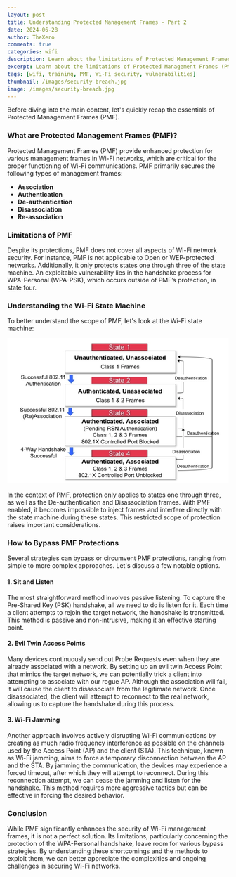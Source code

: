 ```yaml
---
layout: post
title: Understanding Protected Management Frames - Part 2
date: 2024-06-28
author: TheXero
comments: true
categories: wifi
description: Learn about the limitations of Protected Management Frames (PMF) in Wi-Fi security, including gaps that can be exploited through passive listening, evil twin APs, and Wi-Fi jamming.
excerpt: Learn about the limitations of Protected Management Frames (PMF) in Wi-Fi security, including gaps that can be exploited through passive listening, evil twin APs, and Wi-Fi jamming.
tags: [wifi, training, PMF, Wi-Fi security, vulnerabilities]
thumbnail: /images/security-breach.jpg
image: /images/security-breach.jpg
---
```


Before diving into the main content, let's quickly recap the essentials of Protected Management Frames (PMF).

### What are Protected Management Frames (PMF)?
Protected Management Frames (PMF) provide enhanced protection for various management frames in Wi-Fi networks, which are critical for the proper functioning of Wi-Fi communications. PMF primarily secures the following types of management frames:

- **Association**
- **Authentication**
- **De-authentication**
- **Disassociation**
- **Re-association**

### Limitations of PMF
Despite its protections, PMF does not cover all aspects of Wi-Fi network security. For instance, PMF is not applicable to Open or WEP-protected networks. Additionally, it only protects states one through three of the state machine. An exploitable vulnerability lies in the handshake process for WPA-Personal (WPA-PSK), which occurs outside of PMF’s protection, in state four.

### Understanding the Wi-Fi State Machine
To better understand the scope of PMF, let's look at the Wi-Fi state machine:

![state_machine](/images/state_machine.webp)

In the context of PMF, protection only applies to states one through three, as well as the De-authentication and Disassociation frames. With PMF enabled, it becomes impossible to inject frames and interfere directly with the state machine during these states. This restricted scope of protection raises important considerations.

### How to Bypass PMF Protections
Several strategies can bypass or circumvent PMF protections, ranging from simple to more complex approaches. Let's discuss a few notable options.

#### 1. Sit and Listen
The most straightforward method involves passive listening. To capture the Pre-Shared Key (PSK) handshake, all we need to do is listen for it. Each time a client attempts to rejoin the target network, the handshake is transmitted. This method is passive and non-intrusive, making it an effective starting point.

#### 2. Evil Twin Access Points
Many devices continuously send out Probe Requests even when they are already associated with a network. By setting up an evil twin Access Point that mimics the target network, we can potentially trick a client into attempting to associate with our rogue AP. Although the association will fail, it will cause the client to disassociate from the legitimate network. Once disassociated, the client will attempt to reconnect to the real network, allowing us to capture the handshake during this process.

#### 3. Wi-Fi Jamming
Another approach involves actively disrupting Wi-Fi communications by creating as much radio frequency interference as possible on the channels used by the Access Point (AP) and the client (STA). This technique, known as Wi-Fi jamming, aims to force a temporary disconnection between the AP and the STA. By jamming the communication, the devices may experience a forced timeout, after which they will attempt to reconnect. During this reconnection attempt, we can cease the jamming and listen for the handshake. This method requires more aggressive tactics but can be effective in forcing the desired behavior.

### Conclusion
While PMF significantly enhances the security of Wi-Fi management frames, it is not a perfect solution. Its limitations, particularly concerning the protection of the WPA-Personal handshake, leave room for various bypass strategies. By understanding these shortcomings and the methods to exploit them, we can better appreciate the complexities and ongoing challenges in securing Wi-Fi networks.
